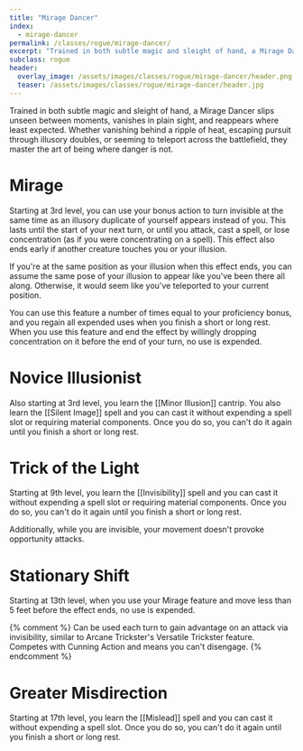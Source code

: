 ```yaml
---
title: "Mirage Dancer"
index:
  - mirage-dancer
permalink: /classes/rogue/mirage-dancer/
excerpt: "Trained in both subtle magic and sleight of hand, a Mirage Dancer slips unseen between moments, vanishes in plain sight, and reappears where least expected."
subclass: rogue
header:
  overlay_image: /assets/images/classes/rogue/mirage-dancer/header.png
  teaser: /assets/images/classes/rogue/mirage-dancer/header.jpg
---
```

Trained in both subtle magic and sleight of hand, a Mirage Dancer slips unseen between moments, vanishes in plain sight, and reappears where least expected. Whether vanishing behind a ripple of heat, escaping pursuit through illusory doubles, or seeming to teleport across the battlefield, they master the art of being where danger is not.

# Mirage
Starting at 3rd level, you can use your bonus action to turn invisible at the same time as an illusory duplicate of yourself appears instead of you. This lasts until the start of your next turn, or until you attack, cast a spell, or lose concentration (as if you were concentrating on a spell). This effect also ends early if another creature touches you or your illusion.

If you're at the same position as your illusion when this effect ends, you can assume the same pose of your illusion to appear like you've been there all along. Otherwise, it would seem like you've teleported to your current position.

You can use this feature a number of times equal to your proficiency bonus, and you regain all expended uses when you finish a short or long rest. When you use this feature and end the effect by willingly dropping concentration on it before the end of your turn, no use is expended.

# Novice Illusionist 
Also starting at 3rd level, you learn the [[Minor Illusion]] cantrip. You also learn the [[Silent Image]] spell and you can cast it without expending a spell slot or requiring material components. Once you do so, you can't do it again until you finish a short or long rest.

# Trick of the Light
Starting at 9th level, you learn the [[Invisibility]] spell and you can cast it without expending a spell slot or requiring material components. Once you do so, you can't do it again until you finish a short or long rest.

Additionally, while you are invisible, your movement doesn't provoke opportunity attacks.

# Stationary Shift
Starting at 13th level, when you use your Mirage feature and move less than 5 feet before the effect ends, no use is expended.

{% comment %}
Can be used each turn to gain advantage on an attack via invisibility, similar to Arcane Trickster's Versatile Trickster feature. Competes with Cunning Action and means you can't disengage.
{% endcomment %}

# Greater Misdirection
Starting at 17th level, you learn the [[Mislead]] spell and you can cast it without expending a spell slot. Once you do so, you can't do it again until you finish a short or long rest.